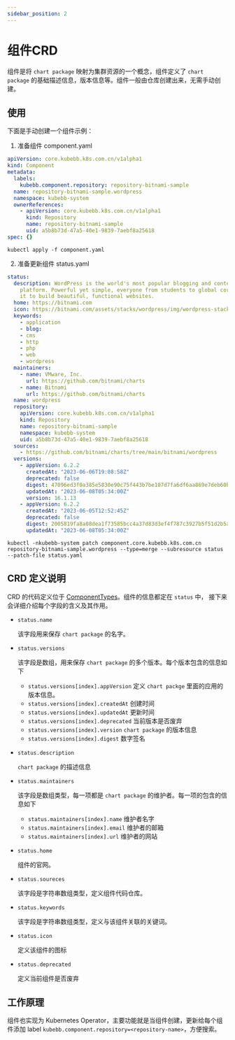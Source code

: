 ```yaml
---
sidebar_position: 2
---
```

# 组件CRD

组件是将 `chart package` 映射为集群资源的一个概念，组件定义了 `chart package` 的基础描述信息，版本信息等。组件一般由仓库创建出来，无需手动创建。

<!-- 介绍基本内容 -->

## 使用

下面是手动创建一个组件示例：

1. 准备组件 component.yaml

```yaml
apiVersion: core.kubebb.k8s.com.cn/v1alpha1
kind: Component
metadata:
  labels:
    kubebb.component.repository: repository-bitnami-sample
  name: repository-bitnami-sample.wordpress
  namespace: kubebb-system
  ownerReferences:
    - apiVersion: core.kubebb.k8s.com.cn/v1alpha1
      kind: Repository
      name: repository-bitnami-sample
      uid: a5b8b73d-47a5-40e1-9839-7aebf8a25618
spec: {}
```

```shell
kubectl apply -f component.yaml
```

2. 准备更新组件 status.yaml

```yaml
status:
  description: WordPress is the world's most popular blogging and content management
    platform. Powerful yet simple, everyone from students to global corporations use
    it to build beautiful, functional websites.
  home: https://bitnami.com
  icon: https://bitnami.com/assets/stacks/wordpress/img/wordpress-stack-220x234.png
  keywords:
    - application
    - blog:
    - cms
    - http
    - php
    - web
    - wordpress
  maintainers:
    - name: VMware, Inc.
      url: https://github.com/bitnami/charts
    - name: Bitnami
      url: https://github.com/bitnami/charts
  name: wordpress
  repository:
    apiVersion: core.kubebb.k8s.com.cn/v1alpha1
    kind: Repository
    name: repository-bitnami-sample
    namespace: kubebb-system
    uid: a5b8b73d-47a5-40e1-9839-7aebf8a25618
  sources:
    - https://github.com/bitnami/charts/tree/main/bitnami/wordpress
  versions:
    - appVersion: 6.2.2
      createdAt: "2023-06-06T19:08:58Z"
      deprecated: false
      digest: 47096ed3f0a385e5830e90c75f443b7be107d7fa6df6aa869e7deb60b6cb6f8f
      updatedAt: "2023-06-08T05:34:00Z"
      version: 16.1.13
    - appVersion: 6.2.2
      createdAt: "2023-06-05T12:52:45Z"
      deprecated: false
      digest: 2005819fa8a08dea1f73585bcc4a37d83d3ef4f787c3927b5f51d2b5ae826dcb
      updatedAt: "2023-06-08T05:34:00Z"
```

```shell
kubectl -nkubebb-system patch component.core.kubebb.k8s.com.cn repository-bitnami-sample.wordpress --type=merge --subresource status --patch-file status.yaml
```

## CRD 定义说明

CRD 的代码定义位于 [ComponentTypes](https://github.com/kubebb/core/blob/main/api/v1alpha1/component_types.go)。组件的信息都定在 `status` 中， 接下来会详细介绍每个字段的含义及其作用。

- `status.name`

  该字段用来保存 `chart package` 的名字。
- `status.versions`

  该字段是数组，用来保存 `chart package` 的多个版本。每个版本包含的信息如下

  - `status.versions[index].appVersion` 定义 `chart packge` 里面的应用的版本信息。
  - `status.versions[index].createdAt` 创建时间
  - `status.versions[index].updatedAt` 更新时间
  - `status.versions[index].deprecated` 当前版本是否废弃
  - `status.versions[index].version` `chart package` 的版本信息
  - `status.versions[index].digest` 数字签名
- `status.description`

  `chart package` 的描述信息
- `status.maintainers`

  该字段是数组类型，每一项都是 `chart package` 的维护者。每一项的包含的信息如下

  - `status.maintainers[index].name` 维护者名字
  - `status.maintainers[index].email` 维护者的邮箱
  - `status.maintainers[index].url` 维护者的网站
- `status.home`

  组件的官网。
- `status.soureces`

  该字段是字符串数组类型，定义组件代码仓库。
- `status.keywords`

  该字段是字符串数组类型，定义与该组件关联的关键词。
- `status.icon`

  定义该组件的图标
- `status.deprecated`

  定义当前组件是否废弃

## 工作原理

组件也实现为 Kubernetes Operator，主要功能就是当组件创建，更新给每个组件添加 label `kubebb.component.repository=<repository-name>`，方便搜索。
